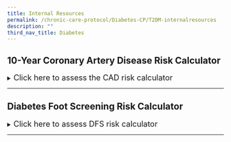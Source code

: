 ```yaml
---
title: Internal Resources
permalink: /chronic-care-protocol/Diabetes-CP/T2DM-internalresources
description: ""
third_nav_title: Diabetes
---
```

## 10-Year Coronary Artery Disease Risk Calculator
<details><summary> <font size="+1">Click here to assess the CAD risk calculator</font></summary>
<iframe width=100% height="415" src="https://www.checkfirst.gov.sg/c/de60590e-9713-424b-9fa0-f69466913622"></iframe>
	</details>
	
	
<hr>

## Diabetes Foot Screening Risk Calculator

<details><summary><font size="+1">Click here to assess DFS risk calculator</font></summary>
<iframe width=100% height="415" src="https://www.checkfirst.gov.sg/c/5b7263be-457c-4698-b989-2249901ab992"></iframe>
	</details>
	
	
<hr>